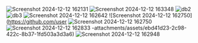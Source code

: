 ![Screenshot 2024-12-12 162131](https://github.com/user-attachments/assets/ff21844c-fa66-4c8e-87a1-92b27d9432e7)
![Screenshot 2024-12-12 163348](https://github.com/user-attachments/assets/0ce208f9-8425-4acd-8f85-1bf71d2a8cc9)
![db2](https://github.com/user-attachments/assets/5933135e-4e42-48c4-868f-a9300eb53688)
![db3](https://github.com/user-attachments/assets/3ee17cfa-2407-416e-baa1-5faf9df32e57)
![Screenshot 2024-12-12 162642](https://github.com/user-attachments/assets/560fd015-f17a-4bb1-b495-931bc55ae524)
![Screenshot 2024-12-12 162750](https://github.com/user
![Screenshot 2024-12-12 162750](https://github.com/user-attachments/assets/1e7ba843-2d73-4f4a-b1e9-5708d65b2fb2)
![Screenshot 2024-12-12 162833](https://github.com/user-attachments/assets/4953c254-978d-49a8-8a7a-612940466fa7)
-attachments/assets/ebd41d23-2c98-422c-8b37-1fd503a3d3a6)
![Screenshot 2024-12-12 162948](https://github.com/user-attachments/assets/d2ccbe04-ff7e-4dec-a380-92e80acfe99c)


